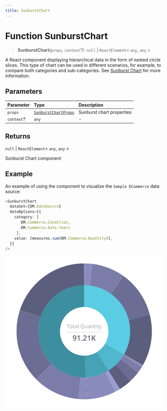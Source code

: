 ```yaml
---
title: SunburstChart
---
```


# Function SunburstChart

> **SunburstChart**(`props`, `context`?): `null` \| `ReactElement`\< `any`, `any` \>

A React component displaying hierarchical data in the form of nested circle slices.
This type of chart can be used in different scenarios, for example, to compare both categories and sub-categories.
See [Sunburst Chart](https://docs.sisense.com/main/SisenseLinux/sunburst-widget.htm) for more information.

## Parameters

| Parameter | Type | Description |
| :------ | :------ | :------ |
| `props` | [`SunburstChartProps`](../interfaces/interface.SunburstChartProps.md) | Sunburst chart properties |
| `context`? | `any` | - |

## Returns

`null` \| `ReactElement`\< `any`, `any` \>

Sunburst Chart component

## Example

An example of using the component to visualize the `Sample ECommerce` data source:
```ts
<SunburstChart
  dataSet={DM.DataSource}
  dataOptions={{
    category: [
       DM.Commerce.Сondition,
       DM.Commerce.Date.Years
     ],
    value: [measures.sum(DM.Commerce.Quantity)],
  }}
/>
```

<img src="../../../img/sunburst-chart-example-1.png" width="600px" />
